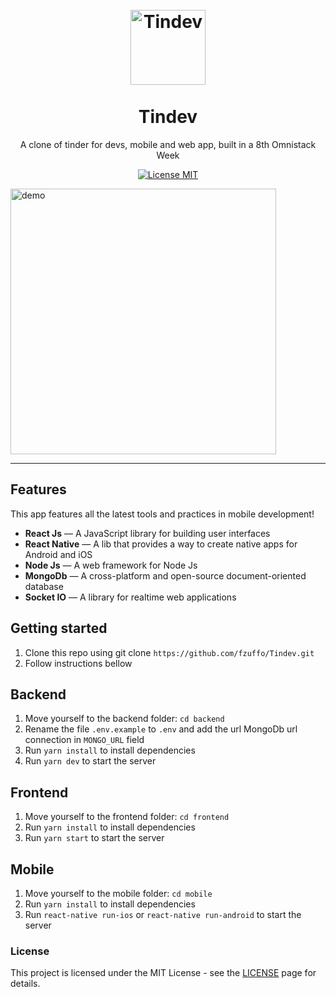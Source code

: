 <h1 align="center">
<br>
  <img src="https://user-images.githubusercontent.com/44379034/75048430-df87b400-549e-11ea-9faf-b9e3f5c19374.png" alt="Tindev" width="120">
<br>
<br>
Tindev
</h1>

<p align="center">A clone of tinder for devs, mobile and web app, built in a 8th Omnistack Week</p>

<p align="center">
  <a href="https://opensource.org/licenses/MIT">
    <img src="https://img.shields.io/badge/License-MIT-blue.svg" alt="License MIT">
  </a>
</p>

[//]: # "Add your gifs/images here:"

<div>
  <img src="https://user-images.githubusercontent.com/44379034/75064258-f76e3080-54bc-11ea-8deb-0dc3dece945b.gif" alt="demo" height="425">
</div>

<hr />

## Features

[//]: # "Add the features of your project here:"

This app features all the latest tools and practices in mobile development!

- **React Js** — A JavaScript library for building user interfaces
- **React Native** — A lib that provides a way to create native apps for Android and iOS
- **Node Js** — A web framework for Node Js
- **MongoDb** — A cross-platform and open-source document-oriented database
- **Socket IO** — A library for realtime web applications

## Getting started

1. Clone this repo using git clone `https://github.com/fzuffo/Tindev.git`
2. Follow instructions bellow

## Backend

1. Move yourself to the backend folder: `cd backend`
2. Rename the file `.env.example` to `.env` and add the url MongoDb url connection in `MONGO_URL` field
3. Run `yarn install` to install dependencies
4. Run `yarn dev` to start the server

## Frontend

1. Move yourself to the frontend folder: `cd frontend`
2. Run `yarn install` to install dependencies
3. Run `yarn start` to start the server

## Mobile

1. Move yourself to the mobile folder: `cd mobile`
2. Run `yarn install` to install dependencies
3. Run `react-native run-ios` or `react-native run-android` to start the server

### License

This project is licensed under the MIT License - see the [LICENSE](https://opensource.org/licenses/MIT) page for details.

